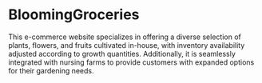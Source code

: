 # BloomingGroceries
 This e-commerce website specializes in offering a diverse selection of
plants, flowers, and fruits cultivated in-house, with inventory availability adjusted according to growth quantities. Additionally,
it is seamlessly integrated with nursing farms to provide customers with expanded options for their gardening needs.
